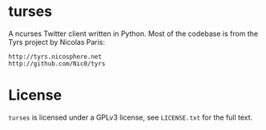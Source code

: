 turses
======

A ncurses Twitter client written in Python. Most of the codebase is from
the Tyrs project by Nicolas Paris:

    http://tyrs.nicosphere.net
    http://github.com/Nic0/tyrs

License
=======

`turses` is licensed under a GPLv3 license, see `LICENSE.txt` for the full text.
